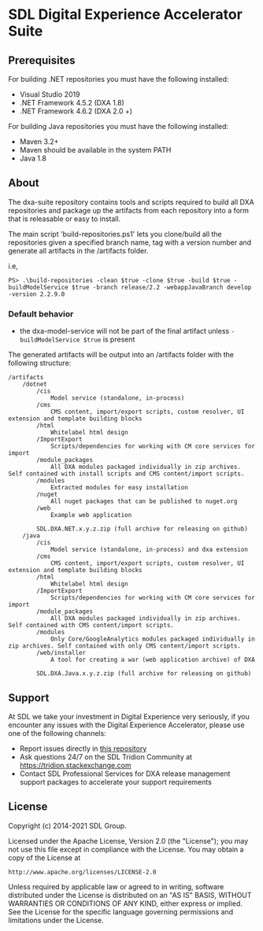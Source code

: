 SDL Digital Experience Accelerator Suite
===

Prerequisites
-------------
For building .NET repositories you must have the following installed:
- Visual Studio 2019
- .NET Framework 4.5.2 (DXA 1.8)
- .NET Framework 4.6.2 (DXA 2.0 +)

For building Java repositories you must have the following installed:
- Maven 3.2+
- Maven should be available in the system PATH
- Java 1.8

About
-----
The dxa-suite repository contains tools and scripts required to build all DXA repositories and package up the artifacts from each repository into a form that is releasable or easy to install.

The main script 'build-repositories.ps1' lets you clone/build all the repositories given a specified branch name, tag with a version number and generate all artifacts in the /artifacts folder.

i.e,
```
PS> .\build-repositories -clean $true -clone $true -build $true -buildModelService $true -branch release/2.2 -webappJavaBranch develop -version 2.2.9.0
```

### Default behavior
* the dxa-model-service will not be part of the final artifact unless `-buildModelService $true` is present

The generated artifacts will be output into an /artifacts folder with the following structure:

```
/artifacts
    /dotnet
        /cis
            Model service (standalone, in-process)
        /cms
            CMS content, import/export scripts, custom resolver, UI extension and template building blocks
        /html
            Whitelabel html design
        /ImportExport
            Scripts/dependencies for working with CM core services for import
        /module_packages
            All DXA modules packaged individually in zip archives. Self contained with install scripts and CMS content/import scripts.
        /modules
            Extracted modules for easy installation
        /nuget
            All nuget packages that can be published to nuget.org
        /web
            Example web application                
        
        SDL.DXA.NET.x.y.z.zip (full archive for releasing on github)
    /java
        /cis
            Model service (standalone, in-process) and dxa extension
        /cms
            CMS content, import/export scripts, custom resolver, UI extension and template building blocks
        /html
            Whitelabel html design
        /ImportExport
            Scripts/dependencies for working with CM core services for import
        /module_packages
            All DXA modules packaged individually in zip archives. Self contained with CMS content/import scripts.
        /modules
            Only Core/GoogleAnalytics modules packaged individually in zip archives. Self contained with only CMS content/import scripts.
        /web/installer
            A tool for creating a war (web application archive) of DXA                
        
        SDL.DXA.Java.x.y.z.zip (full archive for releasing on github)
```

Support
---------------
At SDL we take your investment in Digital Experience very seriously, if you encounter any issues with the Digital Experience Accelerator, please use one of the following channels:

- Report issues directly in [this repository](https://github.com/sdl/dxa-suite/issues)
- Ask questions 24/7 on the SDL Tridion Community at https://tridion.stackexchange.com
- Contact SDL Professional Services for DXA release management support packages to accelerate your support requirements


License
-------
Copyright (c) 2014-2021 SDL Group.

Licensed under the Apache License, Version 2.0 (the "License");
you may not use this file except in compliance with the License.
You may obtain a copy of the License at

	http://www.apache.org/licenses/LICENSE-2.0

Unless required by applicable law or agreed to in writing, software distributed under the License is distributed on an "AS IS" BASIS, WITHOUT WARRANTIES OR CONDITIONS OF ANY KIND, either express or implied.
See the License for the specific language governing permissions and limitations under the License.
